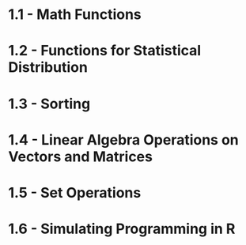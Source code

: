 # 1.1 - Math Functions
# 1.2 - Functions for Statistical Distribution

# 1.3 - Sorting
# 1.4 - Linear Algebra Operations on Vectors and Matrices
# 1.5 - Set Operations
# 1.6 - Simulating Programming in R

